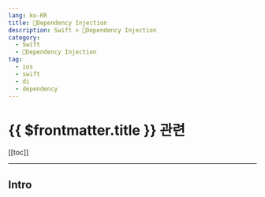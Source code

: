 ```yaml
---
lang: ko-KR
title: 💉Dependency Injection
description: Swift > 💉Dependency Injection
category: 
  - Swift
  - 💉Dependency Injection
tag: 
  - ios
  - swift
  - di
  - dependency
---
```


# {{ $frontmatter.title }} 관련

[[toc]]

---

<!-- https://www.instagram.com/p/CTgvdQ6joc_/?igshid=MTc4MmM1YmI2Ng%3D%3D -->
## Intro

<TagLinks />